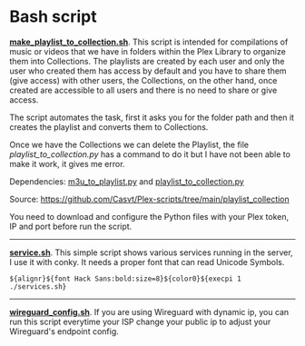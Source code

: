 # Bash script

**[make_playlist_to_collection.sh](https://github.com/rnlagos/bash/blob/main/make_playlist_to_collection.sh)**. This script is intended for compilations of music or videos that we have in folders within the Plex Library to organize them into Collections. The playlists are created by each user and only the user who created them has access by default and you have to share them (give access) with other users, the Collections, on the other hand, once created are accessible to all users and there is no need to share or give access. 

The script automates the task, first it asks you for the folder path and then it creates the playlist and converts them to Collections.

Once we have the Collections we can delete the Playlist, the file *playlist_to_collection.py* has a command to do it but I have not been able to make it work, it gives me error. 

Dependencies: [m3u_to_playlist.py](https://github.com/Casvt/Plex-scripts/blob/main/playlist_collection/m3u_to_playlist.py) and [playlist_to_collection.py](https://github.com/Casvt/Plex-scripts/blob/main/playlist_collection/playlist_to_collection.py)

Source: https://github.com/Casvt/Plex-scripts/tree/main/playlist_collection

You need to download and configure the Python files with your Plex token, IP and port before run the script.

- - - - - - - - - - - - - - - - - - - - - - - - - - - - - - - - - - - - - - - - - - - - - - - 

**[service.sh](https://github.com/rnlagos/bash/blob/main/services.sh)**. This simple script shows various services running in the server, I use it with conky. It needs a proper font that can read Unicode Symbols.

``${alignr}${font Hack Sans:bold:size=8}${color0}${execpi 1 ./services.sh}``

- - - - - - - - - - - - - - - - - - - - - - - - - - - - - - - - - - - - - - - - - - - - - - - 

**[wireguard_config.sh](https://github.com/rnlagos/bash/blob/main/wireguard_config.sh)**. If you are using Wireguard with dynamic ip, you can run this script everytime your ISP change your public ip to adjust your Wireguard's endpoint config. 

